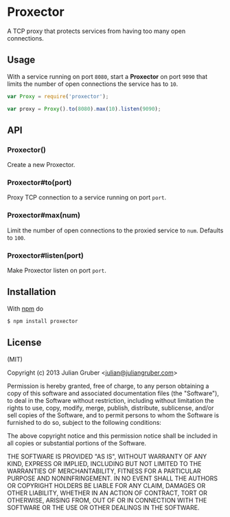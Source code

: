 
# Proxector

A TCP proxy that protects services from having too many open connections.

## Usage

With a service running on port `8080`, start a **Proxector** on port `9090`
that limits the number of open connections the service has to `10`.

```js
var Proxy = require('proxector');

var proxy = Proxy().to(8080).max(10).listen(9090);
```

## API

### Proxector()

Create a new Proxector.

### Proxector#to(port)

Proxy TCP connection to a service running on port `port`.

### Proxector#max(num)

Limit the number of open connections to the proxied service to `num`.
Defaults to `100`.

### Proxector#listen(port)

Make Proxector listen on port `port`.

## Installation

With [npm](http://npmjs.org) do

```bash
$ npm install proxector
```

## License

(MIT)

Copyright (c) 2013 Julian Gruber &lt;julian@juliangruber.com&gt;

Permission is hereby granted, free of charge, to any person obtaining a copy of
this software and associated documentation files (the "Software"), to deal in
the Software without restriction, including without limitation the rights to
use, copy, modify, merge, publish, distribute, sublicense, and/or sell copies
of the Software, and to permit persons to whom the Software is furnished to do
so, subject to the following conditions:

The above copyright notice and this permission notice shall be included in all
copies or substantial portions of the Software.

THE SOFTWARE IS PROVIDED "AS IS", WITHOUT WARRANTY OF ANY KIND, EXPRESS OR
IMPLIED, INCLUDING BUT NOT LIMITED TO THE WARRANTIES OF MERCHANTABILITY,
FITNESS FOR A PARTICULAR PURPOSE AND NONINFRINGEMENT. IN NO EVENT SHALL THE
AUTHORS OR COPYRIGHT HOLDERS BE LIABLE FOR ANY CLAIM, DAMAGES OR OTHER
LIABILITY, WHETHER IN AN ACTION OF CONTRACT, TORT OR OTHERWISE, ARISING FROM,
OUT OF OR IN CONNECTION WITH THE SOFTWARE OR THE USE OR OTHER DEALINGS IN THE
SOFTWARE.
